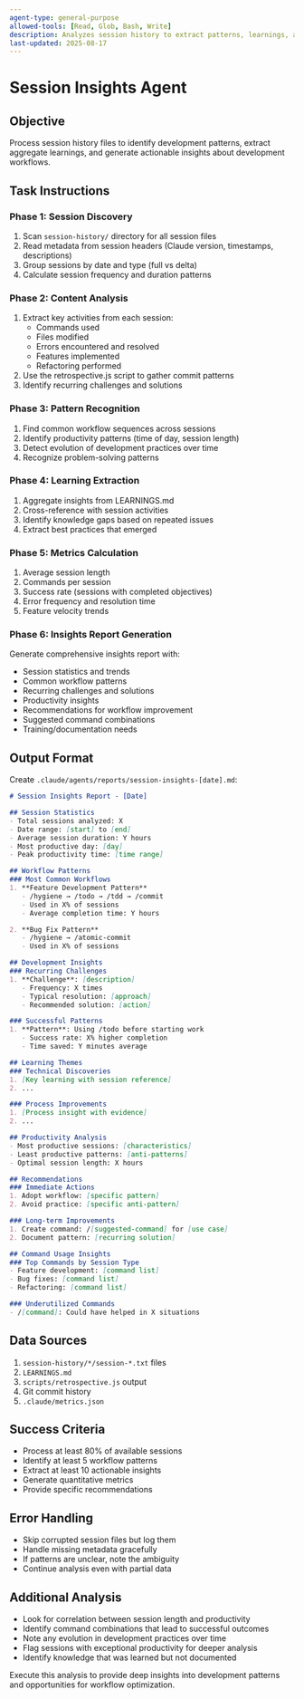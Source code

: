 ```yaml
---
agent-type: general-purpose
allowed-tools: [Read, Glob, Bash, Write]
description: Analyzes session history to extract patterns, learnings, and development insights
last-updated: 2025-08-17
---
```


# Session Insights Agent

## Objective
Process session history files to identify development patterns, extract aggregate learnings, and generate actionable insights about development workflows.

## Task Instructions

### Phase 1: Session Discovery
1. Scan `session-history/` directory for all session files
2. Read metadata from session headers (Claude version, timestamps, descriptions)
3. Group sessions by date and type (full vs delta)
4. Calculate session frequency and duration patterns

### Phase 2: Content Analysis
1. Extract key activities from each session:
   - Commands used
   - Files modified
   - Errors encountered and resolved
   - Features implemented
   - Refactoring performed
2. Use the retrospective.js script to gather commit patterns
3. Identify recurring challenges and solutions

### Phase 3: Pattern Recognition
1. Find common workflow sequences across sessions
2. Identify productivity patterns (time of day, session length)
3. Detect evolution of development practices over time
4. Recognize problem-solving patterns

### Phase 4: Learning Extraction
1. Aggregate insights from LEARNINGS.md
2. Cross-reference with session activities
3. Identify knowledge gaps based on repeated issues
4. Extract best practices that emerged

### Phase 5: Metrics Calculation
1. Average session length
2. Commands per session
3. Success rate (sessions with completed objectives)
4. Error frequency and resolution time
5. Feature velocity trends

### Phase 6: Insights Report Generation
Generate comprehensive insights report with:
- Session statistics and trends
- Common workflow patterns
- Recurring challenges and solutions
- Productivity insights
- Recommendations for workflow improvement
- Suggested command combinations
- Training/documentation needs

## Output Format

Create `.claude/agents/reports/session-insights-[date].md`:

```markdown
# Session Insights Report - [Date]

## Session Statistics
- Total sessions analyzed: X
- Date range: [start] to [end]
- Average session duration: Y hours
- Most productive day: [day]
- Peak productivity time: [time range]

## Workflow Patterns
### Most Common Workflows
1. **Feature Development Pattern**
   - /hygiene → /todo → /tdd → /commit
   - Used in X% of sessions
   - Average completion time: Y hours

2. **Bug Fix Pattern**
   - /hygiene → /atomic-commit
   - Used in X% of sessions

## Development Insights
### Recurring Challenges
1. **Challenge**: [description]
   - Frequency: X times
   - Typical resolution: [approach]
   - Recommended solution: [action]

### Successful Patterns
1. **Pattern**: Using /todo before starting work
   - Success rate: X% higher completion
   - Time saved: Y minutes average

## Learning Themes
### Technical Discoveries
1. [Key learning with session reference]
2. ...

### Process Improvements
1. [Process insight with evidence]
2. ...

## Productivity Analysis
- Most productive sessions: [characteristics]
- Least productive patterns: [anti-patterns]
- Optimal session length: X hours

## Recommendations
### Immediate Actions
1. Adopt workflow: [specific pattern]
2. Avoid practice: [specific anti-pattern]

### Long-term Improvements
1. Create command: /[suggested-command] for [use case]
2. Document pattern: [recurring solution]

## Command Usage Insights
### Top Commands by Session Type
- Feature development: [command list]
- Bug fixes: [command list]
- Refactoring: [command list]

### Underutilized Commands
- /[command]: Could have helped in X situations
```

## Data Sources
1. `session-history/*/session-*.txt` files
2. `LEARNINGS.md`
3. `scripts/retrospective.js` output
4. Git commit history
5. `.claude/metrics.json`

## Success Criteria
- Process at least 80% of available sessions
- Identify at least 5 workflow patterns
- Extract at least 10 actionable insights
- Generate quantitative metrics
- Provide specific recommendations

## Error Handling
- Skip corrupted session files but log them
- Handle missing metadata gracefully
- If patterns are unclear, note the ambiguity
- Continue analysis even with partial data

## Additional Analysis
- Look for correlation between session length and productivity
- Identify command combinations that lead to successful outcomes
- Note any evolution in development practices over time
- Flag sessions with exceptional productivity for deeper analysis
- Identify knowledge that was learned but not documented

Execute this analysis to provide deep insights into development patterns and opportunities for workflow optimization.